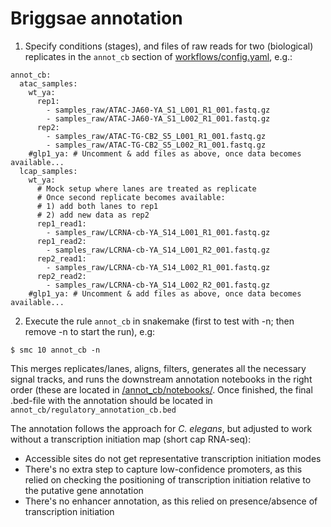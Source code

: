 # Briggsae annotation

1. Specify conditions (stages), and files of raw reads for two (biological) replicates in the `annot_cb` section of [workflows/config.yaml](workflows/config.yaml), e.g.:
```
annot_cb:
  atac_samples:
    wt_ya:
      rep1:
        - samples_raw/ATAC-JA60-YA_S1_L001_R1_001.fastq.gz
        - samples_raw/ATAC-JA60-YA_S1_L002_R1_001.fastq.gz
      rep2:
        - samples_raw/ATAC-TG-CB2_S5_L001_R1_001.fastq.gz
        - samples_raw/ATAC-TG-CB2_S5_L002_R1_001.fastq.gz
    #glp1_ya: # Uncomment & add files as above, once data becomes available...
  lcap_samples:
    wt_ya:
      # Mock setup where lanes are treated as replicate
      # Once second replicate becomes available:
      # 1) add both lanes to rep1
      # 2) add new data as rep2
      rep1_read1:
        - samples_raw/LCRNA-cb-YA_S14_L001_R1_001.fastq.gz
      rep1_read2:
        - samples_raw/LCRNA-cb-YA_S14_L001_R2_001.fastq.gz
      rep2_read1:
        - samples_raw/LCRNA-cb-YA_S14_L002_R1_001.fastq.gz
      rep2_read2:
        - samples_raw/LCRNA-cb-YA_S14_L002_R2_001.fastq.gz
    #glp1_ya: # Uncomment & add files as above, once data becomes available...
```

2. Execute the rule `annot_cb` in snakemake (first to test with -n; then remove -n to start the run), e.g:
```
$ smc 10 annot_cb -n
```

This merges replicates/lanes, aligns, filters, generates all the necessary signal tracks, and runs the downstream annotation notebooks in the right order (these are located in [/annot_cb/notebooks/](/annot_cb/notebooks/). Once finished, the final .bed-file with the annotation should be located in `annot_cb/regulatory_annotation_cb.bed`

The annotation follows the approach for *C. elegans*, but adjusted to work without a transcription initiation map (short cap RNA-seq):
- Accessible sites do not get representative transcription initiation modes
- There's no extra step to capture low-confidence promoters, as this relied on checking the positioning of transcription initiation relative to the putative gene annotation
- There's no enhancer annotation, as this relied on presence/absence of transcription initiation
